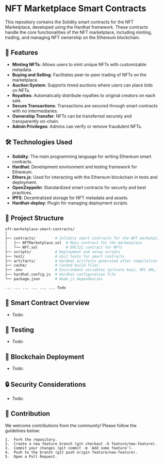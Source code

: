 # NFT Marketplace Smart Contracts

This repository contains the Solidity smart contracts for the NFT Marketplace, developed using the Hardhat framework. These contracts handle the core functionalities of the NFT marketplace, including minting, trading, and managing NFT ownership on the Ethereum blockchain.

## 🚀 Features

- **Minting NFTs**: Allows users to mint unique NFTs with customizable metadata.
- **Buying and Selling**: Facilitates peer-to-peer trading of NFTs on the marketplace.
- **Auction System**: Supports timed auctions where users can place bids on NFTs.
- **Royalties**: Automatically distribute royalties to original creators on each sale.
- **Secure Transactions**: Transactions are secured through smart contracts with no intermediaries.
- **Ownership Transfer**: NFTs can be transferred securely and transparently on-chain.
- **Admin Privileges**: Admins can verify or remove fraudulent NFTs.

## 🛠️ Technologies Used

- **Solidity**: The main programming language for writing Ethereum smart contracts.
- **Hardhat**: Development environment and testing framework for Ethereum.
- **Ethers.js**: Used for interacting with the Ethereum blockchain in tests and deployment.
- **OpenZeppelin**: Standardized smart contracts for security and best practices.
- **IPFS**: Decentralized storage for NFT metadata and assets.
- **Hardhat-deploy**: Plugin for managing deployment scripts.

## 📂 Project Structure

```bash
nft-marketplace-smart-contracts/
│
├── contracts/         # Solidity smart contracts for the NFT marketplace
│   ├── NFTMarketplace.sol  # Main contract for the marketplace
│   └── NFT.sol             # ERC721 contract for NFTs
├── scripts/           # Deployment and setup scripts
├── test/              # Unit tests for smart contracts
├── artifacts/         # Hardhat artifacts generated after compilation
├── cache/             # Cached build files
├── .env               # Environment variables (private keys, RPC URL, etc.)
├── hardhat.config.js  # Hardhat configuration file
└── package.json       # Node.js dependencies

... ... ... ... ... ... Todo
```

## 📜 Smart Contract Overview
- Todo:
## 🧪 Testing
- Todo:
## 🔗 Blockchain Deployment
- Todo:
## 🔒 Security Considerations
- Todo:

## 🤝 Contribution

We welcome contributions from the community! Please follow the guidelines below:

	1.	Fork the repository.
	2.	Create a new feature branch (git checkout -b feature/new-feature).
	3.	Commit your changes (git commit -m 'Add some feature').
	4.	Push to the branch (git push origin feature/new-feature).
	5.	Open a Pull Request.